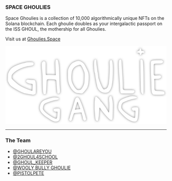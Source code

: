 ### SPACE GHOULIES

Space Ghoulies is a collection of 10,000 algorithmically unique NFTs on the Solana blockchain. Each ghoulie doubles as your intergalactic passport on the ISS GHOUL, the mothership for all Ghoulies.

Visit us at [Ghoulies.Space](https://ghoulies.space)

![Ghoulies logo](./public/ghoulie-gang-logo.png)

---

### The Team

- [@GHOULAREYOU](https://twitter.com/ghoulareyou)
- [@2GHOUL4SCHOOL](https://twitter.com/GrouchyGhoulie)
- [@GHOUL_KEEPER](https://twitter.com/ghoul_keeper)
- [@WOOLY BULLY GHOULIE](https://twitter.com/wb_ghoulie)
- [@PISTOLPETE](https://twitter.com/hicryptopete)

